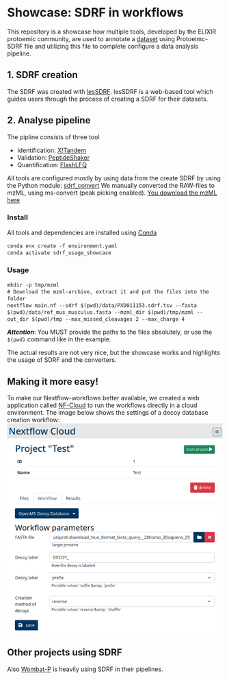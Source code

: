 # Showcase: SDRF in workflows 

This repository is a showcase how multiple tools, developed by the ELIXIR protoemic community, are used to annotate a [dataset](https://www.ebi.ac.uk/pride/archive/projects/PXD011153) using Protoeimc-SDRF file and utilizing this file to complete configure a data analysis pipeline.   



## 1. SDRF creation
The SDRF was created with [lesSDRF](https://lessdrf.streamlit.app/). lesSDRF is a web-based tool which guides users through the process of creating a SDRF for their datasets.

## 2. Analyse pipeline
The pipline consists of three tool
* Identification: [X!Tandem](https://www.thegpm.org/tandem/)
* Validation: [PeptideShaker](http://compomics.github.io/projects/peptide-shaker)
* Quantification: [FlashLFQ](https://github.com/smith-chem-wisc/FlashLFQ)

All tools are configured mostly by using data from the create SDRF by using the Python module: [sdrf_convert](https://github.com/elixir-proteomics-community/sdrf_convert)
We manually converted the RAW-files to mzML, using ms-convert (peak picking enabled). [You download the mzML here](https://ruhr-uni-bochum.sciebo.de/s/ln0gqzgUMyqeb1s)


### Install
All tools and dependencies are installed using [Conda]()
```
conda env create -f environment.yaml
conda activate sdrf_usage_showcase
```

### Usage
```
mkdir -p tmp/mzml
# Download the mzml-archive, extract it and put the files into the folder
nextflow main.nf --sdrf $(pwd)/data/PXD011153.sdrf.tsv --fasta $(pwd)/data/ref_mus_musculus.fasta --mzml_dir $(pwd)/tmp/mzml --out_dir $(pwd)/tmp --max_missed_cleavages 2 --max_charge 4
```
***Attention***: You MUST provide the paths to the files absolutely, or use the `$(pwd)` command like in the example.

The actual results are not very nice, but the showcase works and highlights the usage of SDRF and the converters.

## Making it more easy!
To make our Nextflow-workflows better available, we created a web application called [NF-Cloud](https://github.com/mpc-bioinformatics/nf-cloud) to run the workflows directly in a cloud environment. The image below shows the settings of a decoy database creation workflow:
![](images/nf_cloud.png)

## Other projects using SDRF
Also [Wombat-P](https://github.com/wombat-p/WOMBAT-Pipelines) is heavily using SDRF in their pipelines.





